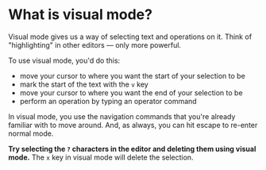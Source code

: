 # What is visual mode?

Visual mode gives us a way of selecting text and operations on it. Think of "highlighting" in other editors — only more powerful.

To use visual mode, you'd do this:

- move your cursor to where you want the start of your selection to be
- mark the start of the text with the `v` key
- move your cursor to where you want the end of your selection to be
- perform an operation by typing an operator command

In visual mode, you use the navigation commands that you're already familiar with to move around. And, as always, you can hit escape to re-enter normal mode.

**Try selecting the `?` characters in the editor and deleting them using visual mode.** The `x` key in visual mode will delete the selection.
